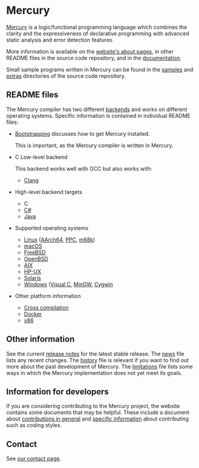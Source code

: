 Mercury
=======

[Mercury](https://www.mercurylang.org/) is a logic/functional programming
language which combines the clarity and the expressiveness of declarative
programming with advanced static analysis and error detection features.

More information is available on the
[website's about pages](https://www.mercurylang.org/about.html),
in other README files in the source code repository, and in the
[documentation](https://www.mercurylang.org/documentation/documentation.html).

Small sample programs written in Mercury can be found
in the [samples](samples) and [extras](extras) directories
of the source code repository.

## README files

The Mercury compiler has two different
[backends](https://www.mercurylang.org/about/backends.html)
and works on different operating systems.
Specific information is contained in individual README files:

  * [Bootstrapping](README.bootstrap) discusses how to get Mercury installed.

    This is important, as the Mercury compiler is written in Mercury.

  * C Low-level backend

    This backend works well with GCC but also works with:

      * [Clang](README.clang.md)

  * High-level backend targets

      * C
      * [C#](README.CSharp.md)
      * [Java](README.Java.md)

  * Supported operating systems

      * [Linux](README.Linux)
        ([AArch64](README.Linux-aarch64.md),
        [PPC](README.Linux-PPC),
        [m68k](README.Linux-m68k))
      * [macOS](README.macOS.md)
      * [FreeBSD](README.FreeBSD.md)
      * [OpenBSD](README.OpenBSD.md)
      * [AIX](README.AIX.md)
      * [HP-UX](README.HPUX.md)
      * [Solaris](README.Solaris.md)
      * [Windows](README.MS-Windows.md)
        ([Visual C](README.MS-VisualC.md),
        [MinGW](README.MinGW),
        [Cygwin](README.Cygwin.md)

  * Other platform information
      * [Cross compilation](README.cross.md)
      * [Docker](README.Docker)
      * [x86](README.x86)

## Other information

See the current [release notes](RELEASE_NOTES) for the latest stable release.
The [news](NEWS.md) file lists any recent changes.
The [history](HISTORY) file is relevant
if you want to find out more about the past development of Mercury.
The [limitations](LIMITATIONS.md) file lists some ways
in which the Mercury implementation does not yet meet its goals.

## Information for developers

If you are considering contributing to the Mercury project,
the website contains some documents that may be helpful.
These include a document about
[contributions in general](https://www.mercurylang.org/development/contributions.html) and
[specific information](https://www.mercurylang.org/development/developer.html)
about contributing such as coding styles.

## Contact

See [our contact page](https://www.mercurylang.org/contact.html).
